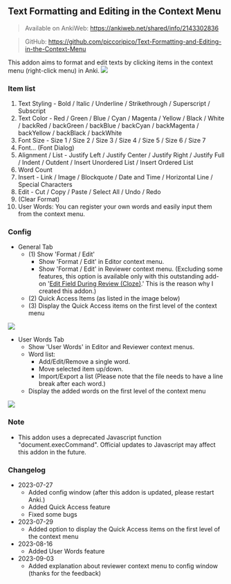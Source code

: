 ## Text Formatting and Editing in the Context Menu
> Available on AnkiWeb: <a href="https://ankiweb.net/shared/info/2143302836">https://ankiweb.net/shared/info/2143302836</a>

> GitHub: <a href="https://github.com/piccoripico/Text-Formatting-and-Editing-in-the-Context-Menu">https://github.com/piccoripico/Text-Formatting-and-Editing-in-the-Context-Menu</a>

This addon aims to format and edit texts by clicking items in the context menu (right-click menu) in Anki.
<img src="https://github.com/piccoripico/Text-Formatting-and-Editing-in-the-Context-Menu/raw/main/ContextMenu.JPG">

### Item list

1. Text Styling - Bold / Italic / Underline / Strikethrough / Superscript / Subscript
2. Text Color - Red / Green / Blue / Cyan / Magenta / Yellow / Black / White / backRed / backGreen / backBlue / backCyan / backMagenta / backYellow / backBlack / backWhite
3. Font Size - Size 1 / Size 2 / Size 3 / Size 4 / Size 5 / Size 6 / Size 7
4. Font... (Font Dialog)
5. Alignment / List - Justify Left / Justify Center / Justify Right / Justify Full / Indent / Outdent / Insert Unordered List / Insert Ordered List
6. Word Count
7. Insert - Link / Image / Blockquote / Date and Time / Horizontal Line / Special Characters
8. Edit - Cut / Copy / Paste / Select All / Undo / Redo
9. (Clear Format)
10. User Words: You can register your own words and easily input them from the context menu.

### Config

- General Tab
  - (1) Show 'Format / Edit'
    - Show 'Format / Edit' in Editor context menu.
    - Show 'Format / Edit' in Reviewer context menu. (Excluding some features, this option is available only with this outstanding add-on '<a href="https://ankiweb.net/shared/info/385888438">Edit Field During Review (Cloze)</a>.' This is the reason why I created this addon.)
  - (2) Quick Access Items (as listed in the image below)
  - (3) Display the Quick Access items on the first level of the context menu
<img src="https://github.com/piccoripico/Text-Formatting-and-Editing-in-the-Context-Menu/raw/main/ConfigWindowGeneral.JPG">

- User Words Tab
  - Show 'User Words' in Editor and Reviewer context menus.
  - Word list:
    - Add/Edit/Remove a single word.
    - Move selected item up/down.
    - Import/Export a list (Please note that the file needs to have a line break after each word.)
  - Display the added words on the first level of the context menu
<img src="https://github.com/piccoripico/Text-Formatting-and-Editing-in-the-Context-Menu/raw/main/ConfigWindowUserWords.JPG">

### Note

- This addon uses a deprecated Javascript function "document.execCommand". Official updates to Javascript may affect this addon in the future.

### Changelog

- 2023-07-27
  - Added config window (after this addon is updated, please restart Anki.)
  - Added Quick Access feature
  - Fixed some bugs
- 2023-07-29
  - Added option to display the Quick Access items on the first level of the context menu
- 2023-08-16
  - Added User Words feature
- 2023-09-03
  - Added explanation about reviewer context menu to config window (thanks for the feedback)
